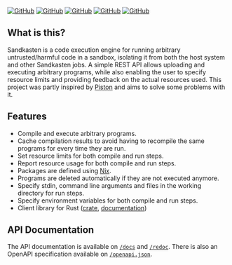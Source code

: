[![GitHub](https://img.shields.io/static/v1?label=GitHub&message=Defelo/sandkasten&style=for-the-badge&logo=github)](https://github.com/Defelo/sandkasten)
[![GitHub](https://img.shields.io/github/stars/Defelo/sandkasten?style=for-the-badge&logo=github)](https://github.com/Defelo/sandkasten)
[![GitHub](https://img.shields.io/github/forks/Defelo/sandkasten?style=for-the-badge&logo=github)](https://github.com/Defelo/sandkasten)
[![GitHub](https://img.shields.io/github/license/Defelo/sandkasten?style=for-the-badge)](https://github.com/Defelo/sandkasten)
[![GitHub](https://img.shields.io/static/v1?label=OpenAPI%20Spec&message=/openapi.json&style=for-the-badge&logo=openapiinitiative)](openapi.json)

## What is this?
Sandkasten is a code execution engine for running arbitrary untrusted/harmful code in a sandbox,
isolating it from both the host system and other Sandkasten jobs. A simple REST API allows uploading
and executing arbitrary programs, while also enabling the user to specify resource limits and
providing feedback on the actual resources used. This project was partly inspired by
[Piston](https://github.com/engineer-man/piston) and aims to solve some problems with it.

## Features
- Compile and execute arbitrary programs.
- Cache compilation results to avoid having to recompile the same programs for every time they
  are run.
- Set resource limits for both compile and run steps.
- Report resource usage for both compile and run steps.
- Packages are defined using [Nix](https://nixos.org/).
- Programs are deleted automatically if they are not executed anymore.
- Specify stdin, command line arguments and files in the working directory for run steps.
- Specify environment variables for both compile and run steps.
- Client library for Rust ([crate](https://crates.io/crates/sandkasten-client), [documentation](https://docs.rs/sandkasten-client))

## API Documentation
The API documentation is available on [`/docs`](docs) and [`/redoc`](/redoc). There is also an
OpenAPI specification available on [`/openapi.json`](openapi.json).
